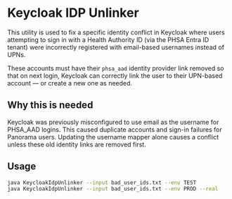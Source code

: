 # Keycloak IDP Unlinker

This utility is used to fix a specific identity conflict in Keycloak where users attempting to sign in with a Health Authority ID (via the PHSA Entra ID tenant) were incorrectly registered with email-based usernames instead of UPNs.

These accounts must have their `phsa_aad` identity provider link removed so that on next login, Keycloak can correctly link the user to their UPN-based account — or create a new one as needed.

## Why this is needed

Keycloak was previously misconfigured to use email as the username for PHSA_AAD logins. This caused duplicate accounts and sign-in failures for Panorama users. Updating the username mapper alone causes a conflict unless these old identity links are removed first.

## Usage

```bash
java KeycloakIdpUnlinker --input bad_user_ids.txt --env TEST
java KeycloakIdpUnlinker --input bad_user_ids.txt --env PROD --real
